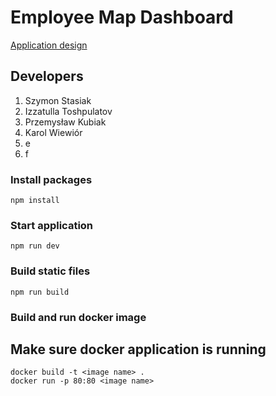 # Employee Map Dashboard

[Application design](https://www.figma.com/file/CFbWn6rkYLR0SRNYO49Kad/Sourcery-Academy-Project%3A-Remote-Employees-Poland?type=design&node-id=4-104&mode=design)

## Developers


1. Szymon Stasiak
2. Izzatulla Toshpulatov
3. Przemysław Kubiak
4. Karol Wiewiór
5. e
6. f

### Install packages

```
npm install
```

### Start application

```
npm run dev
```

### Build static files

```
npm run build
```

### Build and run docker image

## Make sure docker application is running

```
docker build -t <image name> .
docker run -p 80:80 <image name>
```
